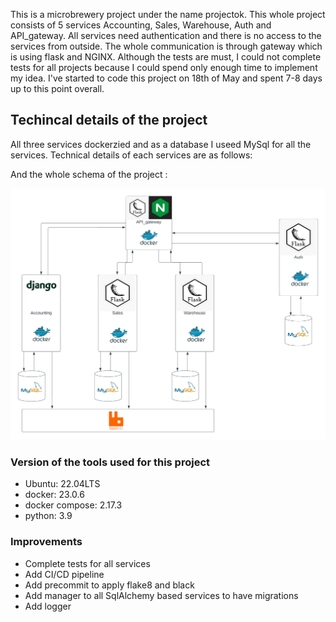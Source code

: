 This is a microbrewery project under the name projectok. This whole project consists of 5 services Accounting, Sales, Warehouse, Auth and API_gateway. All services need authentication and there is no access to the services from outside. The whole communication is through gateway which is using flask and NGINX. Although the tests are must, I could not complete tests for all projects because I could spend only enough time to implement my idea. I've started to code this project on 18th of May and spent 7-8 days up to this point overall.

## Techincal details of the project

All three services dockerzied and as a database I useed MySql for all the services. Technical details of each services are as follows:


And the whole schema of the project :

![Alt text](cloudsigma.png?raw=true "Schema")

### Version of the tools used for this project

- Ubuntu: 22.04LTS
- docker: 23.0.6
- docker compose: 2.17.3
- python: 3.9


### Improvements

- Complete tests for all services
- Add CI/CD pipeline
- Add precommit to apply flake8 and black
- Add manager to all SqlAlchemy based services to have migrations
- Add logger
